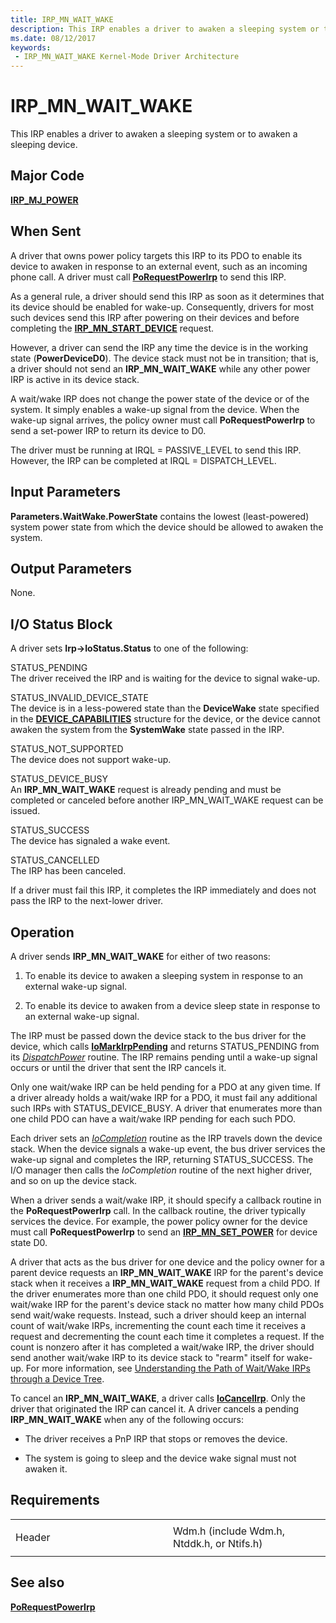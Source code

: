 ```yaml
---
title: IRP_MN_WAIT_WAKE
description: This IRP enables a driver to awaken a sleeping system or to awaken a sleeping device.
ms.date: 08/12/2017
keywords:
 - IRP_MN_WAIT_WAKE Kernel-Mode Driver Architecture
---
```


# IRP\_MN\_WAIT\_WAKE


This IRP enables a driver to awaken a sleeping system or to awaken a sleeping device.

## Major Code

[**IRP\_MJ\_POWER**](irp-mj-power.md)

## When Sent

A driver that owns power policy targets this IRP to its PDO to enable its device to awaken in response to an external event, such as an incoming phone call. A driver must call [**PoRequestPowerIrp**](/windows-hardware/drivers/ddi/wdm/nf-wdm-porequestpowerirp) to send this IRP.

As a general rule, a driver should send this IRP as soon as it determines that its device should be enabled for wake-up. Consequently, drivers for most such devices send this IRP after powering on their devices and before completing the [**IRP\_MN\_START\_DEVICE**](irp-mn-start-device.md) request.

However, a driver can send the IRP any time the device is in the working state (**PowerDeviceD0**). The device stack must not be in transition; that is, a driver should not send an **IRP\_MN\_WAIT\_WAKE** while any other power IRP is active in its device stack.

A wait/wake IRP does not change the power state of the device or of the system. It simply enables a wake-up signal from the device. When the wake-up signal arrives, the policy owner must call **PoRequestPowerIrp** to send a set-power IRP to return its device to D0.

The driver must be running at IRQL = PASSIVE\_LEVEL to send this IRP. However, the IRP can be completed at IRQL = DISPATCH\_LEVEL.

## Input Parameters


<a href="" id="parameters-waitwake-powerstate-contains-the-lowest--least-powered--system-power-state-from-which-the-device-should-be-allowed-to-awaken-the-system-"></a>**Parameters.WaitWake.PowerState** contains the lowest (least-powered) system power state from which the device should be allowed to awaken the system.  

## Output Parameters


None.

## I/O Status Block


A driver sets **Irp-&gt;IoStatus.Status** to one of the following:

<a href="" id="status-pending-"></a>STATUS\_PENDING   
The driver received the IRP and is waiting for the device to signal wake-up.

<a href="" id="status-invalid-device-state-"></a>STATUS\_INVALID\_DEVICE\_STATE   
The device is in a less-powered state than the **DeviceWake** state specified in the [**DEVICE\_CAPABILITIES**](/windows-hardware/drivers/ddi/wdm/ns-wdm-_device_capabilities) structure for the device, or the device cannot awaken the system from the **SystemWake** state passed in the IRP.

<a href="" id="status-not-supported-"></a>STATUS\_NOT\_SUPPORTED   
The device does not support wake-up.

<a href="" id="status-device-busy-"></a>STATUS\_DEVICE\_BUSY   
An **IRP\_MN\_WAIT\_WAKE** request is already pending and must be completed or canceled before another IRP\_MN\_WAIT\_WAKE request can be issued.

<a href="" id="status-success"></a>STATUS\_SUCCESS  
The device has signaled a wake event.

<a href="" id="status-cancelled"></a>STATUS\_CANCELLED  
The IRP has been canceled.

If a driver must fail this IRP, it completes the IRP immediately and does not pass the IRP to the next-lower driver.

## Operation

A driver sends **IRP\_MN\_WAIT\_WAKE** for either of two reasons:

1.  To enable its device to awaken a sleeping system in response to an external wake-up signal.

2.  To enable its device to awaken from a device sleep state in response to an external wake-up signal.

The IRP must be passed down the device stack to the bus driver for the device, which calls [**IoMarkIrpPending**](/windows-hardware/drivers/ddi/wdm/nf-wdm-iomarkirppending) and returns STATUS\_PENDING from its [*DispatchPower*](/windows-hardware/drivers/ddi/wdm/nc-wdm-driver_dispatch) routine. The IRP remains pending until a wake-up signal occurs or until the driver that sent the IRP cancels it.

Only one wait/wake IRP can be held pending for a PDO at any given time. If a driver already holds a wait/wake IRP for a PDO, it must fail any additional such IRPs with STATUS\_DEVICE\_BUSY. A driver that enumerates more than one child PDO can have a wait/wake IRP pending for each such PDO.

Each driver sets an [*IoCompletion*](/windows-hardware/drivers/ddi/wdm/nc-wdm-io_completion_routine) routine as the IRP travels down the device stack. When the device signals a wake-up event, the bus driver services the wake-up signal and completes the IRP, returning STATUS\_SUCCESS. The I/O manager then calls the *IoCompletion* routine of the next higher driver, and so on up the device stack.

When a driver sends a wait/wake IRP, it should specify a callback routine in the **PoRequestPowerIrp** call. In the callback routine, the driver typically services the device. For example, the power policy owner for the device must call **PoRequestPowerIrp** to send an [**IRP\_MN\_SET\_POWER**](irp-mn-set-power.md) for device state D0.

A driver that acts as the bus driver for one device and the policy owner for a parent device requests an **IRP\_MN\_WAIT\_WAKE** IRP for the parent's device stack when it receives a **IRP\_MN\_WAIT\_WAKE** request from a child PDO. If the driver enumerates more than one child PDO, it should request only one wait/wake IRP for the parent's device stack no matter how many child PDOs send wait/wake requests. Instead, such a driver should keep an internal count of wait/wake IRPs, incrementing the count each time it receives a request and decrementing the count each time it completes a request. If the count is nonzero after it has completed a wait/wake IRP, the driver should send another wait/wake IRP to its device stack to "rearm" itself for wake-up. For more information, see [Understanding the Path of Wait/Wake IRPs through a Device Tree](./understanding-the-path-of-wait-wake-irps-through-a-device-tree.md).

To cancel an **IRP\_MN\_WAIT\_WAKE**, a driver calls [**IoCancelIrp**](/windows-hardware/drivers/ddi/wdm/nf-wdm-iocancelirp). Only the driver that originated the IRP can cancel it. A driver cancels a pending **IRP\_MN\_WAIT\_WAKE** when any of the following occurs:

-   The driver receives a PnP IRP that stops or removes the device.

-   The system is going to sleep and the device wake signal must not awaken it.

## Requirements

<table>
<colgroup>
<col width="50%" />
<col width="50%" />
</colgroup>
<tbody>
<tr class="odd">
<td><p>Header</p></td>
<td>Wdm.h (include Wdm.h, Ntddk.h, or Ntifs.h)</td>
</tr>
</tbody>
</table>

## See also


[**PoRequestPowerIrp**](/windows-hardware/drivers/ddi/wdm/nf-wdm-porequestpowerirp)

 

